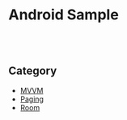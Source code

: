 # Android Sample
<br/>
<br/>



## Category
- [MVVM](https://github.com/y-mg/AndroidSample/tree/master/mvvm)
- [Paging](https://github.com/y-mg/AndroidSample/tree/master/paging)
- [Room](https://github.com/y-mg/AndroidSample/tree/master/room)
<br/>
<br/>


